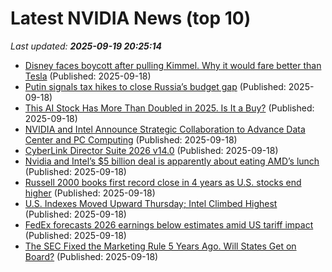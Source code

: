 # Latest NVIDIA News (top 10)
_Last updated: **2025-09-19 20:25:14**_

- [Disney faces boycott after pulling Kimmel. Why it would fare better than Tesla](https://biztoc.com/x/2e9ba72e91adcd2f) (Published: 2025-09-18)
- [Putin signals tax hikes to close Russia’s budget gap](https://biztoc.com/x/d8981f7c395ce839) (Published: 2025-09-18)
- [This AI Stock Has More Than Doubled in 2025. Is It a Buy?](https://biztoc.com/x/a769b24f350c0cda) (Published: 2025-09-18)
- [NVIDIA and Intel Announce Strategic Collaboration to Advance Data Center and PC Computing](https://www.storagereview.com/news/nvidia-and-intel-announce-strategic-collaboration-to-advance-data-center-and-pc-computing) (Published: 2025-09-18)
- [CyberLink Director Suite 2026 v14.0](https://post.rlsbb.to/cyberlink-director-suite-2026-v14-0/) (Published: 2025-09-18)
- [Nvidia and Intel’s $5 billion deal is apparently about eating AMD’s lunch](https://www.theverge.com/report/781330/nvidia-intel-explain-5-billion-deal-jensen-huang-lip-bu-tan-amd) (Published: 2025-09-18)
- [Russell 2000 books first record close in 4 years as U.S. stocks end higher](https://biztoc.com/x/92108976fefcc022) (Published: 2025-09-18)
- [U.S. Indexes Moved Upward Thursday; Intel Climbed Highest](https://biztoc.com/x/5b4691ca6cbc66de) (Published: 2025-09-18)
- [FedEx forecasts 2026 earnings below estimates amid US tariff impact](https://biztoc.com/x/1adf2be716ed9362) (Published: 2025-09-18)
- [The SEC Fixed the Marketing Rule 5 Years Ago. Will States Get on Board?](https://biztoc.com/x/7914bbf79ac9e514) (Published: 2025-09-18)
